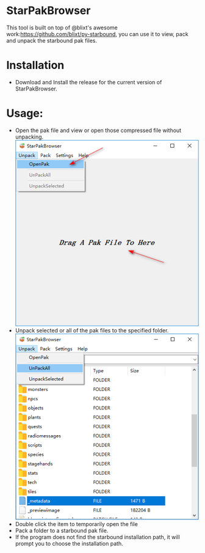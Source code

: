 # StarPakBrowser
This tool is built on top of @blixt's awesome work:https://github.com/blixt/py-starbound, you can use it to view, pack and unpack the starbound pak files.
# Installation
* Download and Install the release for the current version of StarPakBrowser.
# Usage:
* Open the pak file and view or open those compressed file without unpacking.
![](https://github.com/nng68/StarPakBrowser/blob/master/screenshots/openpak.png)
* Unpack selected or all of the pak files to the specified folder.  
![](https://github.com/nng68/StarPakBrowser/blob/master/screenshots/unpackandopenfile.png)
* Double click the item to temporarily open the file
* Pack a folder to a starbound pak file.  
* If the program does not find the starbound installation path, it will prompt you to choose the installation path.
